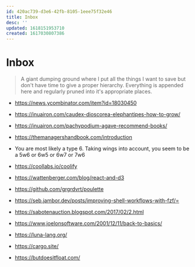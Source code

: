 ```yaml
---
id: 420ac739-d3e6-42fb-8105-1eee75f32e46
title: Inbox
desc: ''
updated: 1618151953710
created: 1617030807386
---
```


# Inbox

> A giant dumping ground where I put all the things I want to save but don't have time to give a proper hierarchy.
> Everything is appended here and regularly pruned into it's appropriate places.

- https://news.ycombinator.com/item?id=18030450
- https://inuairon.com/caudex-dioscorea-elephantipes-how-to-grow/
- https://inuairon.com/pachypodium-agave-recommend-books/
- https://themanagershandbook.com/introduction

- You are most likely a type 6.
Taking wings into account, you seem to be a 5w6 or 6w5 or 6w7 or 7w6

- https://coollabs.io/coolify
- https://wattenberger.com/blog/react-and-d3
- https://github.com/grgrdvrt/poulette
- https://seb.jambor.dev/posts/improving-shell-workflows-with-fzf/=
- https://sabotenauction.blogspot.com/2017/02/2.html
- https://www.joelonsoftware.com/2001/12/11/back-to-basics/
- https://luna-lang.org/
- https://cargo.site/
- https://butdoesitfloat.com/